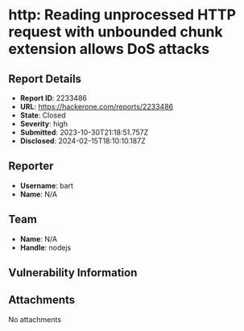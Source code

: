 # http: Reading unprocessed HTTP request with unbounded chunk extension allows DoS attacks

## Report Details
- **Report ID**: 2233486
- **URL**: https://hackerone.com/reports/2233486
- **State**: Closed
- **Severity**: high
- **Submitted**: 2023-10-30T21:18:51.757Z
- **Disclosed**: 2024-02-15T18:10:10.187Z

## Reporter
- **Username**: bart
- **Name**: N/A

## Team
- **Name**: N/A
- **Handle**: nodejs

## Vulnerability Information


## Attachments
No attachments
